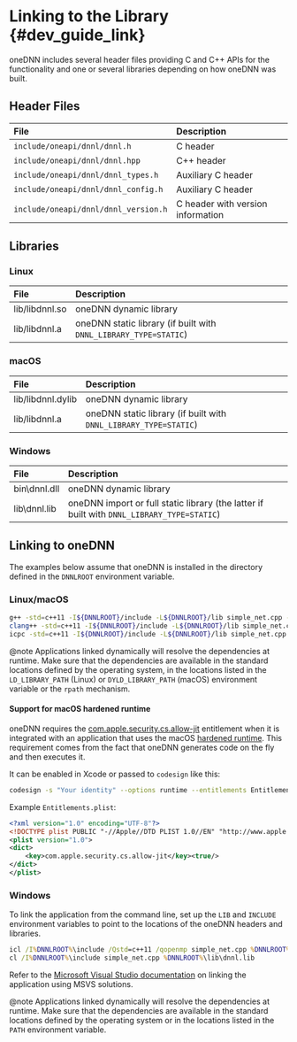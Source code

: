 Linking to the Library {#dev_guide_link}
===========================================

oneDNN includes several header files providing C and C++ APIs
for the functionality and one or several libraries depending
on how oneDNN was built.

## Header Files

| File                                   | Description
| :---                                   | :---
| ``include/oneapi/dnnl/dnnl.h``         | C header
| ``include/oneapi/dnnl/dnnl.hpp``       | C++ header
| ``include/oneapi/dnnl/dnnl_types.h``   | Auxiliary C header
| ``include/oneapi/dnnl/dnnl_config.h``  | Auxiliary C header
| ``include/oneapi/dnnl/dnnl_version.h`` | C header with version information

## Libraries

### Linux

| File                | Description
| :---                | :---
| lib/libdnnl.so      | oneDNN dynamic library
| lib/libdnnl.a       | oneDNN static library (if built with `DNNL_LIBRARY_TYPE=STATIC`)

### macOS

| File                   | Description
| :---                   | :---
| lib/libdnnl.dylib      | oneDNN dynamic library
| lib/libdnnl.a          | oneDNN static library (if built with `DNNL_LIBRARY_TYPE=STATIC`)

### Windows

| File         | Description
| :---         | :---
| bin\dnnl.dll | oneDNN dynamic library
| lib\dnnl.lib | oneDNN import or full static library (the latter if built with `DNNL_LIBRARY_TYPE=STATIC`)

## Linking to oneDNN

The examples below assume that oneDNN is installed in the directory
defined in the `DNNLROOT` environment variable.

### Linux/macOS

~~~sh
g++ -std=c++11 -I${DNNLROOT}/include -L${DNNLROOT}/lib simple_net.cpp -ldnnl
clang++ -std=c++11 -I${DNNLROOT}/include -L${DNNLROOT}/lib simple_net.cpp -ldnnl
icpc -std=c++11 -I${DNNLROOT}/include -L${DNNLROOT}/lib simple_net.cpp -ldnnl
~~~

@note
Applications linked dynamically will resolve the dependencies at runtime. Make
sure that the dependencies are available in the standard locations defined by
the operating system, in the locations listed in the `LD_LIBRARY_PATH` (Linux)
or `DYLD_LIBRARY_PATH` (macOS) environment variable or the `rpath` mechanism.

#### Support for macOS hardened runtime

oneDNN requires the
[com.apple.security.cs.allow-jit](https://developer.apple.com/documentation/bundleresources/entitlements/com_apple_security_cs_allow-jit)
entitlement when it is integrated with an application that uses the macOS
[hardened runtime](https://developer.apple.com/documentation/security/hardened_runtime_entitlements).
This requirement comes from the fact that oneDNN generates code on
the fly and then executes it.

It can be enabled in Xcode or passed to `codesign` like this:
~~~sh
codesign -s "Your identity" --options runtime --entitlements Entitlements.plist [other options...] /path/to/libdnnl.dylib
~~~

Example `Entitlements.plist`:
~~~xml
<?xml version="1.0" encoding="UTF-8"?>
<!DOCTYPE plist PUBLIC "-//Apple//DTD PLIST 1.0//EN" "http://www.apple.com/DTDs/PropertyList-1.0.dtd">
<plist version="1.0">
<dict>
    <key>com.apple.security.cs.allow-jit</key><true/>
</dict>
</plist>
~~~

### Windows

To link the application from the command line, set up the `LIB` and `INCLUDE`
environment variables to point to the locations of the oneDNN headers and
libraries.

~~~bat
icl /I%DNNLROOT%\include /Qstd=c++11 /qopenmp simple_net.cpp %DNNLROOT%\lib\dnnl.lib
cl /I%DNNLROOT%\include simple_net.cpp %DNNLROOT%\lib\dnnl.lib
~~~

Refer to the
[Microsoft Visual Studio documentation](https://docs.microsoft.com/en-us/cpp/build/walkthrough-creating-and-using-a-dynamic-link-library-cpp?view=vs-2017)
on linking the application using MSVS solutions.

@note
Applications linked dynamically will resolve the dependencies at runtime.
Make sure that the dependencies are available in the standard locations
defined by the operating system or in the locations listed in the `PATH`
environment variable.
